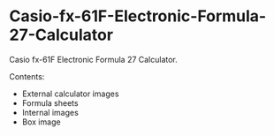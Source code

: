 # Casio-fx-61F-Electronic-Formula-27-Calculator
Casio fx-61F Electronic Formula 27 Calculator. 

Contents:
- External calculator images
- Formula sheets
- Internal images
- Box image


